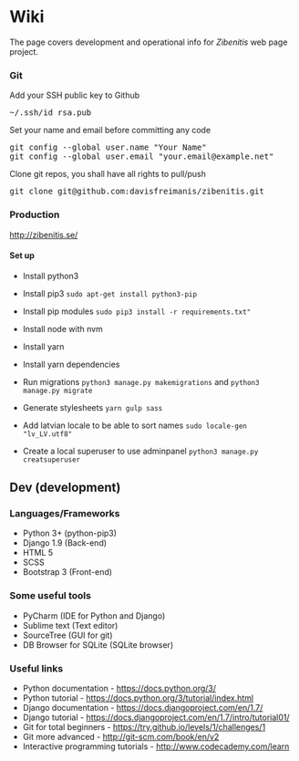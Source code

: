 # Wiki

The page covers development and operational info for _Zibenitis_ web page project.

### Git

Add your SSH public key to Github

<pre>
~/.ssh/id_rsa.pub
</pre>

Set your name and email before committing any code

<pre>
git config --global user.name "Your Name"
git config --global user.email "your.email@example.net"
</pre>

Clone git repos, you shall have all rights to pull/push

<pre>
git clone git@github.com:davisfreimanis/zibenitis.git
</pre>

### Production

http://zibenitis.se/

#### Set up
* Install python3
* Install pip3 `sudo apt-get install python3-pip`
* Install pip modules `sudo pip3 install -r requirements.txt"`
* Install node with nvm
* Install yarn
* Install yarn dependencies

* Run migrations `python3 manage.py makemigrations` and `python3 manage.py migrate`
* Generate stylesheets `yarn gulp sass`

* Add latvian locale to be able to sort names `sudo locale-gen "lv_LV.utf8"`

* Create a local superuser to use adminpanel `python3 manage.py creatsuperuser`

## Dev (development)

### Languages/Frameworks

* Python 3+ (python-pip3)
* Django 1.9 (Back-end)
* HTML 5
* SCSS
* Bootstrap 3 (Front-end)

### Some useful tools

* PyCharm (IDE for Python and Django)
* Sublime text (Text editor)
* SourceTree (GUI for git)
* DB Browser for SQLite (SQLite browser)

### Useful links

* Python documentation - https://docs.python.org/3/
* Python tutorial - https://docs.python.org/3/tutorial/index.html
* Django documentation - https://docs.djangoproject.com/en/1.7/
* Django tutorial - https://docs.djangoproject.com/en/1.7/intro/tutorial01/
* Git for total beginners - https://try.github.io/levels/1/challenges/1
* Git more advanced - http://git-scm.com/book/en/v2
* Interactive programming tutorials - http://www.codecademy.com/learn
